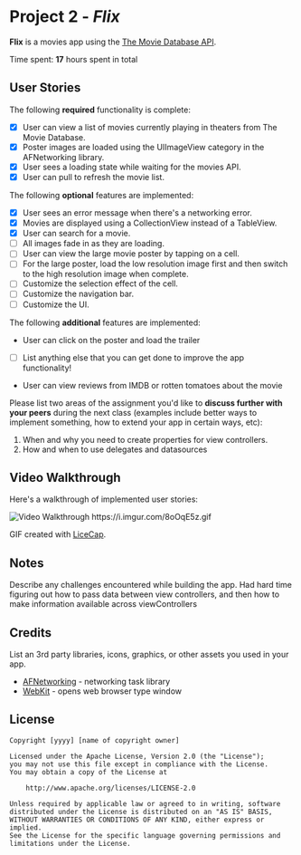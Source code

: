 # Project 2 - *Flix*

**Flix** is a movies app using the [The Movie Database API](http://docs.themoviedb.apiary.io/#).

Time spent: **17** hours spent in total

## User Stories

The following **required** functionality is complete:

- [x] User can view a list of movies currently playing in theaters from The Movie Database.
- [x] Poster images are loaded using the UIImageView category in the AFNetworking library.
- [x] User sees a loading state while waiting for the movies API.
- [x] User can pull to refresh the movie list.

The following **optional** features are implemented:

- [x] User sees an error message when there's a networking error.
- [x] Movies are displayed using a CollectionView instead of a TableView.
- [x] User can search for a movie.
- [ ] All images fade in as they are loading.
- [ ] User can view the large movie poster by tapping on a cell.
- [ ] For the large poster, load the low resolution image first and then switch to the high resolution image when complete.
- [ ] Customize the selection effect of the cell.
- [ ] Customize the navigation bar.
- [ ] Customize the UI.

The following **additional** features are implemented:
- User can click on the poster and load the trailer
- [ ] List anything else that you can get done to improve the app functionality!
- User can view reviews from IMDB or rotten tomatoes about the movie

Please list two areas of the assignment you'd like to **discuss further with your peers** during the next class (examples include better ways to implement something, how to extend your app in certain ways, etc):

1. When and why you need to create properties for view controllers.
2. How and when to use delegates and datasources

## Video Walkthrough

Here's a walkthrough of implemented user stories:

<img src='https://i.imgur.com/8oOqE5z.gif' title='Video Walkthrough' width='' alt='Video Walkthrough' />
https://i.imgur.com/8oOqE5z.gif

GIF created with [LiceCap](http://www.cockos.com/licecap/).

## Notes

Describe any challenges encountered while building the app.
Had hard time figuring out how to pass data between view controllers, and then how to make information available across viewControllers

## Credits

List an 3rd party libraries, icons, graphics, or other assets you used in your app.

- [AFNetworking](https://github.com/AFNetworking/AFNetworking) - networking task library
- [WebKit](https://guides.codepath.org/ios/Using-WebKit-View) - opens web browser type window

## License

    Copyright [yyyy] [name of copyright owner]

    Licensed under the Apache License, Version 2.0 (the "License");
    you may not use this file except in compliance with the License.
    You may obtain a copy of the License at

        http://www.apache.org/licenses/LICENSE-2.0

    Unless required by applicable law or agreed to in writing, software
    distributed under the License is distributed on an "AS IS" BASIS,
    WITHOUT WARRANTIES OR CONDITIONS OF ANY KIND, either express or implied.
    See the License for the specific language governing permissions and
    limitations under the License.
